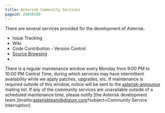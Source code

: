 ```yaml
---
title: Asterisk Community Services
pageid: 24838288
---
```


There are several services provided for the development of Asterisk.

* Issue Tracking
* Wiki
* Code Contribution - Version Control
* [Source Browsing](https://github.com/asterisk/asterisk)
* 

There is a regular maintenance window every Monday from 9:00 PM to 10:00 PM Central Time, during which services may have intermittent availability while we apply patches, upgrades, etc. If maintenance is required outside of this window, notice will be sent to the [asterisk-announce](http://lists.digium.com/mailman/listinfo/asterisk-announce) mailing list. If any of the community services are unavailable outside of a scheduled maintenance time, please notify [the Asterisk development team.](mailto:asteriskteam@digium.com?subject=Community Service Interruption)